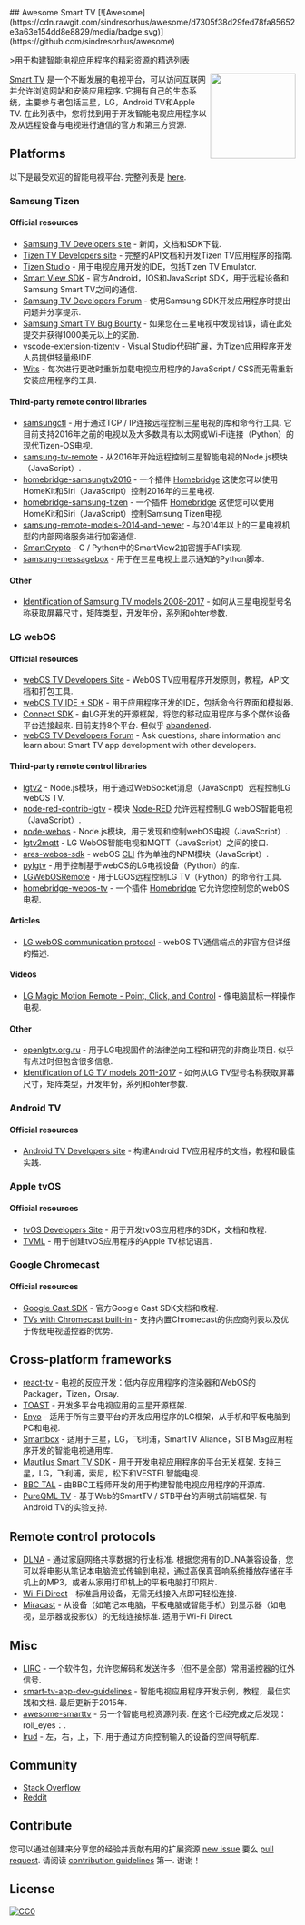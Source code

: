<div class="github-widget" data-repo="vitalets/awesome-smart-tv"></div>
<script async src="https://pagead2.googlesyndication.com/pagead/js/adsbygoogle.js"></script><ins class="adsbygoogle" style="display:block" data-ad-client="ca-pub-6890694312814945" data-ad-slot="5473692530" data-ad-format="auto"  data-full-width-responsive="true"></ins><script>(adsbygoogle = window.adsbygoogle || []).push({});</script>
## Awesome Smart TV [![Awesome](https://cdn.rawgit.com/sindresorhus/awesome/d7305f38d29fed78fa85652e3a63e154dd8e8829/media/badge.svg)](https://github.com/sindresorhus/awesome)

&gt;用于构建智能电视应用程序的精彩资源的精选列表

<a href="https://raw.githubusercontent.com/vitalets/awesome-smart-tv"><img align="right" width="150" src="https://user-images.githubusercontent.com/1473072/27913047-7c3a5e60-6267-11e7-8bd1-bef2bf3cd753.png"/></a>

[Smart TV](https://en.wikipedia.org/wiki/Smart_TV)  是一个不断发展的电视平台，可以访问互联网并允许浏览网站和安装应用程序.  它拥有自己的生态系统，主要参与者包括三星，LG，Android TV和Apple TV.  在此列表中，您将找到用于开发智能电视应用程序以及从远程设备与电视进行通信的官方和第三方资源.


## Platforms
 以下是最受欢迎的智能电视平台.  完整列表是 [here](https://en.wikipedia.org/wiki/List_of_smart_TV_platforms_and_middleware_software).

### Samsung Tizen
#### Official resources
* [Samsung TV Developers site](http://developer.samsung.com/tv) - 新闻，文档和SDK下载.
* [Tizen TV Developers site](https://developer.tizen.org/tizen/tv) - 完整的API文档和开发Tizen TV应用程序的指南.
* [Tizen Studio](https://developer.tizen.org/development/tizen-studio/download) - 用于电视应用开发的IDE，包括Tizen TV Emulator.
* [Smart View SDK](http://developer.samsung.com/tv/develop/extension-libraries/smart-view-sdk/download/) - 官方Android，IOS和JavaScript SDK，用于远程设备和Samsung Smart TV之间的通信.
* [Samsung TV Developers Forum](http://developer.samsung.com/forum/?topCtgy=06) - 使用Samsung SDK开发应用程序时提出问题并分享提示.
* [Samsung Smart TV Bug Bounty](https://samsungtvbounty.com) - 如果您在三星电视中发现错误，请在此处提交并获得1000美元以上的奖励.
* [vscode-extension-tizentv](https://marketplace.visualstudio.com/items?itemName=tizensdk.tizentv) -  Visual Studio代码扩展，为Tizen应用程序开发人员提供轻量级IDE.
* [Wits](https://github.com/Samsung/Wits) - 每次进行更改时重新加载电视应用程序的JavaScript / CSS而无需重新安装应用程序的工具.

#### Third-party remote control libraries
* [samsungctl](https://github.com/Ape/samsungctl)   - 用于通过TCP / IP连接远程控制三星电视的库和命令行工具.  它目前支持2016年之前的电视以及大多数具有以太网或Wi-Fi连接（Python）的现代Tizen-OS电视.
* [samsung-tv-remote](https://github.com/Badisi/samsung-tv-remote) - 从2016年开始远程控制三星智能电视的Node.js模块（JavaScript）.
* [homebridge-samsungtv2016](https://github.com/kyleaa/homebridge-samsungtv2016) - 一个插件 [Homebridge](https://github.com/nfarina/homebridge) 这使您可以使用HomeKit和Siri（JavaScript）控制2016年的三星电视.
* [homebridge-samsung-tizen](https://github.com/tavicu/homebridge-samsung-tizen) - 一个插件 [Homebridge](https://github.com/nfarina/homebridge) 这使您可以使用HomeKit和Siri（JavaScript）控制Samsung Tizen电视.
* [samsung-remote-models-2014-and-newer](https://github.com/tdudek/samsung-remote-models-2014-and-newer) - 与2014年以上的三星电视机型的内部网络服务进行加密通信.
* [SmartCrypto](https://github.com/sectroyer/SmartCrypto) -  C / Python中的SmartView2加密握手API实现.
* [samsung-messagebox](https://github.com/shantanugoel/samsung-messagebox) - 用于在三星电视上显示通知的Python脚本.

#### Other
* [Identification of Samsung TV models 2008-2017](http://en.tab-tv.com/?page_id=7123) - 如何从三星电视型号名称获取屏幕尺寸，矩阵类型，开发年份，系列和ohter参数.

### LG webOS
#### Official resources
* [webOS TV Developers Site](http://webostv.developer.lge.com) -  WebOS TV应用程序开发原则，教程，API文档和打包工具.
* [webOS TV IDE + SDK](http://webostv.developer.lge.com/sdk/download/download-sdk/) - 用于应用程序开发的IDE，包括命令行界面和模拟器.
* [Connect SDK](http://www.svlconnectsdk.com/)   - 由LG开发的开源框架，将您的移动应用程序与多个媒体设备平台连接起来.  目前支持8个平台.  但似乎 [abandoned](https://github.com/ConnectSDK/Connect-SDK-Android/issues/364).
* [webOS TV Developers Forum](http://developer.lge.com/community/forums/RetrieveForumList.dev?prodTypeCode=TV) - Ask questions, share information and learn about Smart TV app development with other developers.

#### Third-party remote control libraries
* [lgtv2](https://github.com/hobbyquaker/lgtv2) -  Node.js模块，用于通过WebSocket消息（JavaScript）远程控制LG webOS TV.
* [node-red-contrib-lgtv](https://github.com/hobbyquaker/node-red-contrib-lgtv) - 模块 [Node-RED](https://nodered.org) 允许远程控制LG webOS智能电视（JavaScript）.
* [node-webos](https://github.com/WeeJeWel/node-webos) -  Node.js模块，用于发现和控制webOS电视（JavaScript）.
* [lgtv2mqtt](https://github.com/hobbyquaker/lgtv2mqtt) -  LG WebOS智能电视和MQTT（JavaScript）之间的接口.
* [ares-webos-sdk](https://github.com/stevenvong/ares-webos-sdk) -  webOS [CLI](http://webostv.developer.lge.com/sdk/using-webos-tv-cli/) 作为单独的NPM模块（JavaScript）.
* [pylgtv](https://github.com/TheRealLink/pylgtv) - 用于控制基于webOS的LG电视设备（Python）的库.
* [LGWebOSRemote](https://github.com/klattimer/LGWebOSRemote) - 用于LGOS远程控制LG TV（Python）的命令行工具.
* [homebridge-webos-tv](https://github.com/merdok/homebridge-webos-tv) - 一个插件 [Homebridge](https://github.com/nfarina/homebridge) 它允许您控制您的webOS电视.

#### Articles
* [LG webOS communication protocol](https://mym.hackpad.com/ep/pad/static/rLlshKkzdNj) -  webOS TV通信端点的非官方但详细的描述.

#### Videos
* [LG Magic Motion Remote - Point, Click, and Control](https://youtu.be/yxu0G7jM_us) - 像电脑鼠标一样操作电视.

#### Other
* [openlgtv.org.ru](http://openlgtv.org.ru)   - 用于LG电视固件的法律逆向工程和研究的非商业项目.  似乎有点过时但包含很多信息.
* [Identification of LG TV models 2011-2017](http://en.tab-tv.com/?page_id=7111) - 如何从LG TV型号名称获取屏幕尺寸，矩阵类型，开发年份，系列和ohter参数.

### Android TV
#### Official resources
* [Android TV Developers site](https://developer.android.com/training/tv/start/start.html) - 构建Android TV应用程序的文档，教程和最佳实践.

### Apple tvOS
#### Official resources
* [tvOS Developers Site](https://developer.apple.com/tvos/) - 用于开发tvOS应用程序的SDK，文档和教程.
* [TVML](https://developer.apple.com/documentation/tvml) - 用于创建tvOS应用程序的Apple TV标记语言.

### Google Chromecast
#### Official resources
* [Google Cast SDK](https://developers.google.com/cast/) - 官方Google Cast SDK文档和教程.
* [TVs with Chromecast built-in](https://www.google.com/chromecast/built-in/tv/) - 支持内置Chromecast的供应商列表以及优于传统电视遥控器的优势.

## Cross-platform frameworks
* [react-tv](https://github.com/raphamorim/react-tv) - 电视的反应开发：低内存应用程序的渲染器和WebOS的Packager，Tizen，Orsay.
* [TOAST](http://developer.samsung.com/tv/develop/extension-libraries/toast/) - 开发多平台电视应用的三星开源框架.
* [Enyo](http://enyojs.com) - 适用于所有主要平台的开发应用程序的LG框架，从手机和平板电脑到PC和电视.
* [Smartbox](https://github.com/immosmart/smartbox) - 适用于三星，LG，飞利浦，SmartTV Aliance，STB Mag应用程序开发的智能电视通用库.
* [Mautilus Smart TV SDK](https://github.com/mautilus/sdk)   - 用于开发电视应用程序的平台无关框架.  支持三星，LG，飞利浦，索尼，松下和VESTEL智能电视.
* [BBC TAL](https://bbc.github.io/tal/) - 由BBC工程师开发的用于构建智能电视应用程序的开源库.
* [PureQML TV](https://github.com/pureqml/qmlcore-tv)   - 基于Web的SmartTV / STB平台的声明式前端框架.  有Android TV的实验支持.

## Remote control protocols
* [DLNA](https://en.wikipedia.org/wiki/Digital_Living_Network_Alliance)   - 通过家庭网络共享数据的行业标准.  根据您拥有的DLNA兼容设备，您可以将电影从笔记本电脑流式传输到电视，通过高保真音响系统播放存储在手机上的MP3，或者从家用打印机上的平板电脑打印照片.
* [Wi-Fi Direct](https://en.wikipedia.org/wiki/Wi-Fi_Direct) - 标准启用设备，无需无线接入点即可轻松连接.
* [Miracast](https://en.wikipedia.org/wiki/Miracast)   - 从设备（如笔记本电脑，平板电脑或智能手机）到显示器（如电视，显示器或投影仪）的无线连接标准.  适用于Wi-Fi Direct.

## Misc
* [LIRC](http://lirc.org) - 一个软件包，允许您解码和发送许多（但不是全部）常用遥控器的红外信号.
* [smart-tv-app-dev-guidelines](https://github.com/ruiposse/smart-tv-app-dev-guidelines)   - 智能电视应用程序开发示例，教程，最佳实践和文档.  最后更新于2015年.
* [awesome-smarttv](https://github.com/linuxenko/awesome-smarttv)   - 另一个智能电视资源列表.  在这个已经完成之后发现：roll_eyes：.
* [lrud](https://github.com/stuart-williams/lrud)   - 左，右，上，下.  用于通过方向控制输入的设备的空间导航库.

## Community
* [Stack Overflow](http://stackoverflow.com/questions/tagged/smart-tv)
* [Reddit](https://www.reddit.com/r/smarttv)

## Contribute
您可以通过创建来分享您的经验并贡献有用的扩展资源 [new issue](https://github.com/vitalets/awesome-smart-tv/issues) 要么 [pull request](https://github.com/vitalets/awesome-smart-tv/pulls).
请阅读 [contribution guidelines](https://github.com/vitalets/awesome-smart-tv/blob/master/CONTRIBUTING.md)  第一.  谢谢！

## License
[![CC0](http://mirrors.creativecommons.org/presskit/buttons/88x31/svg/cc-zero.svg)](https://creativecommons.org/publicdomain/zero/1.0/)
